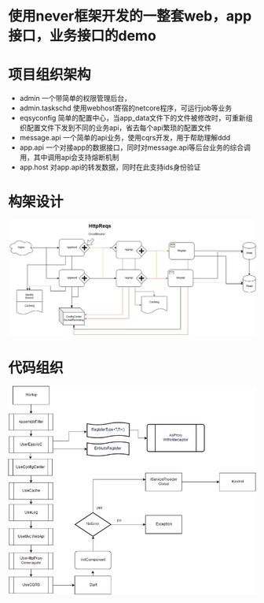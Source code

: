 # 使用never框架开发的一整套web，app接口，业务接口的demo

# 项目组织架构
- admin 一个带简单的权限管理后台，
- admin.taskschd 使用webhost寄宿的netcore程序，可运行job等业务
- eqsyconfig 简单的配置中心，当app_data文件下的文件被修改时，可重新组织配置文件下发到不同的业务api，省去每个api繁琐的配置文件
- message.api 一个简单的api业务，使用cqrs开发，用于帮助理解ddd
- app.api 一个对接app的数据接口，同时对message.api等后台业务的综合调用，其中调用api会支持熔断机制
- app.host 对app.api的转发数据，同时在此支持ids身份验证

# 构架设计
<a target="_blank" rel="never" href="https://raw.githubusercontent.com/shelldudu/never_application/master/doc/b2c_app.png"><img src="https://raw.githubusercontent.com/shelldudu/never_application/master/doc/b2c_app.png" alt="alt tag" style="max-width:100%;"></a>


# 代码组织
<a target="_blank" rel="never" href="https://raw.githubusercontent.com/shelldudu/never_application/master/doc/b2c_app_start.png"><img src="https://raw.githubusercontent.com/shelldudu/never_application/master/doc/b2c_app_start.png" alt="alt tag" style="max-width:100%;"></a>